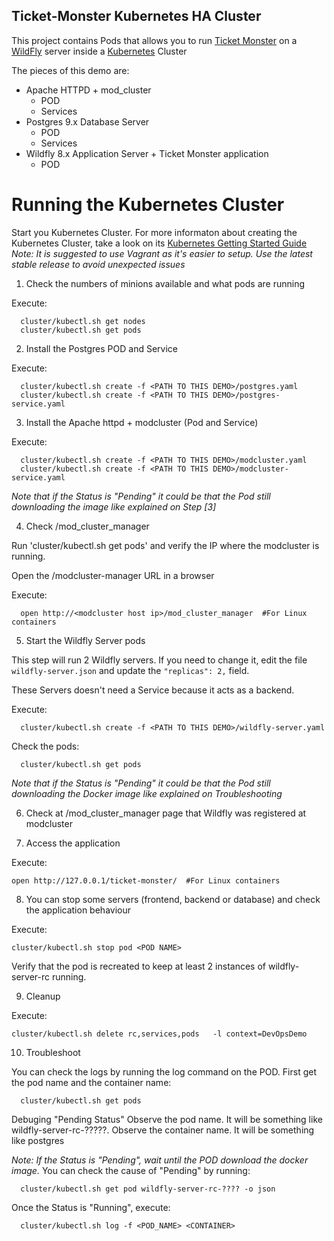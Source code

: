 Ticket-Monster Kubernetes HA Cluster
--------------------------------


This project contains Pods that allows you to run [Ticket Monster](http://www.jboss.org/ticket-monster/) on a [WildFly](http://www.wildfly.org) server inside a [Kubernetes](http://kubernetes.io/) Cluster

The pieces of this demo are:

- Apache HTTPD + mod_cluster 
    - POD 
    - Services
- Postgres 9.x Database Server
    - POD
    - Services
- Wildfly 8.x Application Server + Ticket Monster application
    - POD

Running the Kubernetes Cluster
==============================

Start you Kubernetes Cluster. For more informaton about creating the Kubernetes Cluster, take a look on its [Kubernetes Getting Started Guide](http://kubernetes.io/gettingstarted/)
_Note: It is suggested to use Vagrant as it's easier to setup. Use the latest stable release to avoid unexpected issues_

1. Check the numbers of minions available and what pods are running

  Execute:

      cluster/kubectl.sh get nodes
      cluster/kubectl.sh get pods
    

2. Install the Postgres POD and Service

  Execute:

      cluster/kubectl.sh create -f <PATH TO THIS DEMO>/postgres.yaml
      cluster/kubectl.sh create -f <PATH TO THIS DEMO>/postgres-service.yaml
    

3. Install the Apache httpd + modcluster (Pod and Service)

  Execute:

      cluster/kubectl.sh create -f <PATH TO THIS DEMO>/modcluster.yaml
      cluster/kubectl.sh create -f <PATH TO THIS DEMO>/modcluster-service.yaml
    

  _Note that if the Status is "Pending" it could be that the Pod still downloading the image like explained on Step [3]_


4. Check /mod_cluster_manager

  Run 'cluster/kubectl.sh get pods' and verify the IP where the modcluster is running. 

  Open the /modcluster-manager URL in a browser

  Execute:

      open http://<modcluster host ip>/mod_cluster_manager  #For Linux containers


5. Start the Wildfly Server pods

  This step will run 2 Wildfly servers. If you need to change it, edit the file `wildfly-server.json` and update the `"replicas": 2,` field.
  
  These Servers doesn't need a Service because it acts as a backend.

  Execute:

      cluster/kubectl.sh create -f <PATH TO THIS DEMO>/wildfly-server.yaml
    

  Check the pods:

      cluster/kubectl.sh get pods
    

  _Note that if the Status is "Pending" it could be that the Pod still downloading the Docker image like explained on Troubleshooting_

6. Check at /mod_cluster_manager page that Wildfly was registered at modcluster


7. Access the application

Execute:

    open http://127.0.0.1/ticket-monster/  #For Linux containers
    

8. You can stop some servers (frontend, backend or database) and check the application behaviour

Execute:

    cluster/kubectl.sh stop pod <POD NAME>
    

Verify that the pod is recreated to keep at least 2 instances of wildfly-server-rc running.

9. Cleanup

Execute:

    cluster/kubectl.sh delete rc,services,pods   -l context=DevOpsDemo
    


10. Troubleshoot

  You can check the logs by running the log command on the POD.
  First get the pod name and the container name:

      cluster/kubectl.sh get pods
    

 Debuging "Pending Status"
  Observe the pod name. It will be something like wildfly-server-rc-?????.
  Observe the container name. It will be something like postgres

  _Note: If the Status is "Pending", wait until the POD download the docker image._
  You can check the cause of "Pending" by running:
  
      cluster/kubectl.sh get pod wildfly-server-rc-???? -o json
    

  Once the Status is "Running", execute:

      cluster/kubectl.sh log -f <POD_NAME> <CONTAINER>
      
